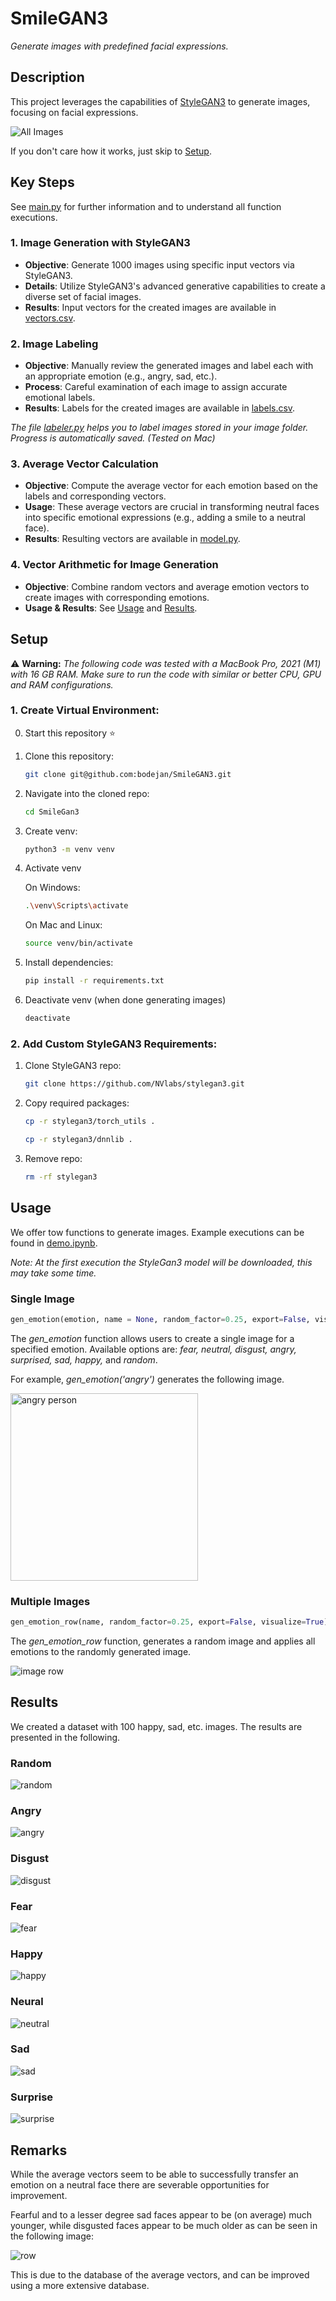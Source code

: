 # SmileGAN3

*Generate images with predefined facial expressions.*

## Description

This project leverages the capabilities of [StyleGAN3](https://github.com/NVlabs/stylegan3/tree/main) to generate images, focusing on facial expressions. 

![All Images](img/result/row/row_11.png)

If you don't care how it works, just skip to [Setup](#setup).

## Key Steps

See [main.py](main.py) for further information and to understand all function executions.

### 1. Image Generation with StyleGAN3

- **Objective**: Generate 1000 images using specific input vectors via StyleGAN3.
- **Details**: Utilize StyleGAN3's advanced generative capabilities to create a diverse set of facial images.
- **Results**: Input vectors for the created images are available in [vectors.csv](img/train/vectors.csv).

### 2. Image Labeling

- **Objective**: Manually review the generated images and label each with an appropriate emotion (e.g., angry, sad, etc.).
- **Process**: Careful examination of each image to assign accurate emotional labels.
- **Results**: Labels for the created images are available in [labels.csv](img/train/labels.csv).

*The file [labeler.py](labeler.py) helps you to label images stored in your image folder. Progress is automatically saved. (Tested on Mac)*

### 3. Average Vector Calculation

- **Objective**: Compute the average vector for each emotion based on the labels and corresponding vectors.
- **Usage**: These average vectors are crucial in transforming neutral faces into specific emotional expressions (e.g., adding a smile to a neutral face).
- **Results**: Resulting vectors are available in [model.py](model.py).

### 4. Vector Arithmetic for Image Generation

- **Objective**: Combine random vectors and average emotion vectors to create images with corresponding emotions.
- **Usage & Results**: See [Usage](#usage) and [Results](#results).



## Setup

⚠️ **Warning:** *The following code was tested with a MacBook Pro, 2021 (M1) with 16 GB RAM. Make sure to run the code with similar or better CPU, GPU and RAM configurations.*

### 1. Create Virtual Environment:

0. Start this repository ⭐️

1. Clone this repository:
    ```bash
    git clone git@github.com:bodejan/SmileGAN3.git
    ```

2. Navigate into the cloned repo:
    ```bash
    cd SmileGan3
    ```

3. Create venv:
    ```bash
    python3 -m venv venv
    ```

4. Activate venv

    On Windows:
    ```bash
    .\venv\Scripts\activate
    ```

    On Mac and Linux:
    ```bash
    source venv/bin/activate
    ```
5. Install dependencies:

    ```bash
    pip install -r requirements.txt
    ```

6. Deactivate venv (when done generating images)

    ```bash
    deactivate  
    ```

### 2. Add Custom StyleGAN3 Requirements:
1. Clone StyleGAN3 repo:
    ```bash
    git clone https://github.com/NVlabs/stylegan3.git
    ```

2. Copy required packages:
    ```bash
    cp -r stylegan3/torch_utils .
    ```

    ```bash
    cp -r stylegan3/dnnlib .
    ```

3. Remove repo:
    ```bash
    rm -rf stylegan3
    ```

## Usage

We offer tow functions to generate images. Example executions can be found in [demo.ipynb](demo.ipynb). 

*Note: At the first execution the StyleGan3 model will be downloaded, this may take some time.*

### Single Image

```python
gen_emotion(emotion, name = None, random_factor=0.25, export=False, visualize=True)
```

The *gen_emotion* function allows users to create a single image for a specified emotion. Available options are: *fear, neutral, disgust, angry, surprised, sad, happy,* and *random*.

For example, *gen_emotion('angry')* generates the following image. 

<img src="img/result/angry/example.png" alt="angry person" width="300"/>


### Multiple Images 

```python
gen_emotion_row(name, random_factor=0.25, export=False, visualize=True)
```

The *gen_emotion_row* function, generates a random image and applies all emotions to the randomly generated image.

![image row](img/result/row/row_12.png)

## Results

We created a dataset with 100 happy, sad, etc. images. The results are presented in the following.

### Random

![random](img/result/random/random_faces.png)

### Angry

![angry](img/result/angry/angry_faces.png)

### Disgust

![disgust](img/result/disgust/disgust_faces.png)

### Fear

![fear](img/result/fear/fear_faces.png)

### Happy

![happy](img/result/happy/happy_faces.png)

### Neural

![neutral](img/result/neutral/neutral_faces.png)

### Sad

![sad](img/result/sad/sad_faces.png)

### Surprise

![surprise](img/result/surprise/surprise_faces.png)

## Remarks

While the average vectors seem to be able to successfully transfer an emotion on a neutral face there are severable opportunities for improvement.

Fearful and to a lesser degree sad faces appear to be (on average) much younger, while disgusted faces appear to be much older as can be seen in the following image:

![row](img/result/row/row_13.png)

This is due to the database of the average vectors, and can be improved using a more extensive database.
